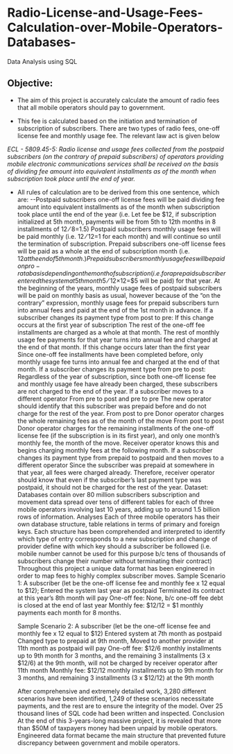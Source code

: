 # Radio-License-and-Usage-Fees-Calculation-over-Mobile-Operators-Databases-
Data Analysis using SQL


## Objective:
- The aim of this project is accurately calculate the amount of radio fees that all mobile operators should pay to government. 
	
- This fee is calculated based on the initiation and termination of subscription of subscribers. There are two types of radio fees, one-off license fee and monthly usage fee. The relevant law act is given below

_ECL - 5809.45-5: Radio license and usage fees collected from the postpaid subscribers (on the contrary of prepaid subscribers) of operators providing mobile electronic communications services shall be received on the basis of dividing fee amount into equivalent installments as of the month when subscription took place until the end of year._

- All rules of calculation are to be derived from this one sentence, which are:
--Postpaid subscribers one-off license fees will be paid dividing fee amount into equivalent installments as of the month when subscription took place until the end of the year (i.e. Let fee be $12, if subscription initialized at 5th month, payments will be from 5th to 12th months in 8 installments of $12⁄8=$1.5)
	Postpaid subscribers monthly usage fees will be paid monthly (i.e. $12⁄12=$1 for each month) and will continue so until the termination of subscription.
	Prepaid subscribers one-off license fees will be paid as a whole at the end of subscription month (i.e. $12 at the end of 5th month.)
	Prepaid subscribers monthly usage fees will be paid on pro-rata basis depending on the month of subscription (i.e. for a prepaid subscriber entered the system at 5th month 5⁄12×$12=$5 will be paid) for that year.
	At the beginning of the years, monthly usage fees of postpaid subscribers will be paid on monthly basis as usual, however because of the “on the contrary” expression, monthly usage fees for prepaid subscribers turn into annual fees and paid at the end of the 1st month in advance.
	If a subscriber changes its payment type from post to pre:
	If this change occurs at the first year of subscription
	The rest of the one-off fee installments are charged as a whole at that month.
	The rest of monthly usage fee payments for that year turns into annual fee and charged at the end of that month.
	If this change occurs later than the first year
	Since one-off fee installments have been completed before, only monthly usage fee turns into annual fee and charged at the end of that month.
	If a subscriber changes its payment type from pre to post:
	Regardless of the year of subscription, since both one-off license fee and monthly usage fee have already been charged, these subscribers are not charged to the end of the year.
	If a subscriber moves to a different operator
	From pre to post and pre to pre
	The new operator should identify that this subscriber was prepaid before and do not charge for the rest of the year.
	From post to pre
	Donor operator charges the whole remaining fees as of the month of the move
	From post to post
	Donor operator charges for the remaining installments of the one-off license fee (if the subscription is in its first year), and only one month’s monthly fee, the month of the move. Receiver operator knows this and begins charging monthly fees at the following month.
	If a subscriber changes its payment type from prepaid to postpaid and then moves to a different operator
	Since the subscriber was prepaid at somewhere in that year, all fees were charged already. Therefore, receiver operator should know that even if the subscriber’s last payment type was postpaid, it should not be charged for the rest of the year. 
Dataset:
Databases contain over 80 million subscribers subscription and movement data spread over tens of different tables for each of three mobile operators involving last 10 years, adding up to around 1.5 billion rows of information.
Analyses
	Each of three mobile operators has their own database structure, table relations in terms of primary and foreign keys. Each structure has been comprehended and interpreted to
	identify which type of entry corresponds to a new subscription and change of provider 
	define with which key should a subscriber be followed (i.e. mobile number cannot be used for this purpose b/c tens of thousands of subscribers change their number without terminating their contract)
	Throughout this project a unique data format has been engineered in order to map fees to highly complex subscriber moves. 
	Sample Scenario 1: A subscriber (let be the one-off license fee and monthly fee x 12 equal to $12);
	Entered the system last year as postpaid
	Terminated its contract at this year’s 8th month
will pay
	One-off fee: None, b/c one-off fee debt is closed at the end of last year
	Monthly fee: $12/12 = $1 monthly payments each month for 8 months.

	Sample Scenario 2: A subscriber (let be the one-off license fee and monthly fee x 12 equal to $12)
	Entered system at 7th month as postpaid
	Changed type to prepaid at 9th month,
	Moved to another provider at 11th month as postpaid
will pay
	One-off fee: $12/6 monthly installments up to 9th month for 3 months, and the remaining 3 installments (3 x  $12/6) at the 9th month, will not be charged by receiver operator after 11th month
	Monthly fee: $12/12 monthly installments up to 9th month for 3 months, and remaining 3 installments (3 x $12/12) at the 9th month

	After comprehensive and extremely detailed work, 3,280 different scenarios have been identified, 1,249 of these scenarios necessitate payments, and the rest are to ensure the integrity of the model.
	Over 25 thousand lines of SQL code had been written and inspected. 
Conclusion
	At the end of this 3-years-long massive project, it is revealed that more than $50M of taxpayers money had been unpaid by mobile operators.
	Engineered data format became the main structure that prevented future discrepancy between government and mobile operators. 

